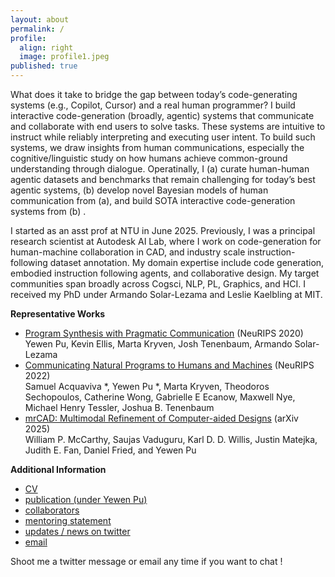 ```yaml
---
layout: about
permalink: /
profile:
  align: right
  image: profile1.jpeg
published: true
---
```


What does it take to bridge the gap between today’s code-generating systems (e.g., Copilot, Cursor) and a real human programmer? I build interactive code-generation (broadly, agentic) systems that communicate and collaborate with end users to solve tasks. These systems are intuitive to instruct while reliably interpreting and executing user intent. To build such systems, we draw insights from human communications, especially the cognitive/linguistic study on how humans achieve common-ground understanding through dialogue. Operatinally, I (a) curate human-human agentic datasets and benchmarks that remain challenging for today’s best agentic systems, (b) develop novel Bayesian models of human communication from (a), and build SOTA interactive code-generation systems from (b) .

I started as an asst prof at NTU in June 2025. Previously, I was a principal research scientist at Autodesk AI Lab, where I work on code-generation for human-machine collaboration in CAD, and industry scale instruction-following dataset annotation. My domain expertise include code generation, embodied instruction following agents, and collaborative design. My target communities span broadly across Cogsci, NLP, PL, Graphics, and HCI. I received my PhD under Armando Solar-Lezama and Leslie Kaelbling at MIT.

**Representative Works** 

- [Program Synthesis with Pragmatic Communication](https://arxiv.org/abs/2007.05060) (NeuRIPS 2020) \
  Yewen Pu, Kevin Ellis, Marta Kryven, Josh Tenenbaum, Armando Solar-Lezama
- [Communicating Natural Programs to Humans and Machines](https://arxiv.org/abs/2106.07824) (NeuRIPS 2022) \
Samuel Acquaviva *, Yewen Pu *, Marta Kryven, Theodoros Sechopoulos, Catherine Wong, Gabrielle E Ecanow, Maxwell Nye, Michael Henry Tessler, Joshua B. Tenenbaum
- [mrCAD: Multimodal Refinement of Computer-aided Designs](https://arxiv.org/abs/2504.20294) (arXiv 2025) \
  William P. McCarthy, Saujas Vaduguru, Karl D. D. Willis, Justin Matejka, Judith E. Fan, Daniel Fried, and Yewen Pu


**Additional Information**
- [CV](/assets/CV.pdf)
- [publication (under Yewen Pu)](https://scholar.google.com/citations?user=LJnNKXMAAAAJ&hl=en) 
- [collaborators](/collaborators/)
- [mentoring statement](/mentoring-statement/)
- [updates / news on twitter](https://x.com/evanthebouncy)
- [email](mailto:yewenpu1989@gmail.com)



Shoot me a twitter message or email any time if you want to chat !
